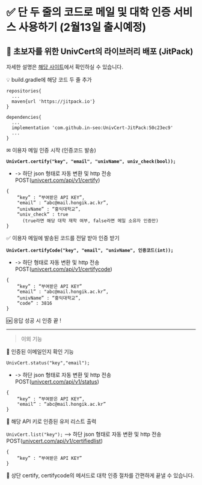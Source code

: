 # ✅ 단 두 줄의 코드로 메일 및 대학 인증 서비스 사용하기 (2월13일 출시예정)

## 🐣 초보자를 위한 UnivCert의 라이브러리 배포 (JitPack)

자세한 설명은 [해당 사이트](https://univcert.com/)에서 확인하실 수 있습니다.

💡 build.gradle에 해당 코드 두 줄 추가

```
repositories{
  ...
  maven{url 'https://jitpack.io'}
}

dependencies{
  ...
  implementation 'com.github.in-seo:UnivCert-JitPack:50c23ec9'
  ...
}
```

✉ 이용자 메일 인증 시작 (인증코드 발송)

**`UnivCert.certify("key", "email", "univName", univ_check(bool));`**

- -> 하단 json 형태로 자동 변환 및 http 전송 POST([univcert.com/api/v1/certify](http://univcert.com/api/v1/certify))

```
{
	“key” : “부여받은 API KEY”,
	"email” : “abc@mail.hongik.ac.kr”,
	“univName” : “홍익대학교”,
	“univ_check” : true
	  (true라면 해당 대학 재학 여부, false라면 메일 소유자 인증만)
}
```

✅ 이용자 메일에 발송된 코드를 전달 받아 인증 받기

**`UnivCert.certifyCode("key", "email", "univName", 인증코드(int));`**

- -> 하단 형태로 자동 변환 및 http 전송 POST([univcert.com/api/v1/certifycode](http://univcert.com/api/v1/certifycode))

```
{
	“key” : “부여받은 API KEY”
	“email” : "abc@mail.hongik.ac.kr”,
	“univName” : “홍익대학교”,
	“code” : 3816
}
```

🆗 응답 성공 시 인증 끝 !

---

> 이외 기능
> 

📂 인증된 이메일인지 확인 기능

`UnivCert.status("key","email");`

- -> 하단 json 형태로 자동 변환 및 http 전송 POST([univcert.com/api/v1/status](http://univcert.com/api/v1/status))

```
{
	“key” : “부여받은 API KEY”,
	"email” : “abc@mail.hongik.ac.kr”
}
```

📜 해당 API 키로 인증된 유저 리스트 출력

`UnivCert.list("key");`
--> 하단 json 형태로 자동 변환 및 http 전송 POST([univcert.com/api/v1/certifiedlist](http://univcert.com/api/v1/certifiedlist))

```
{
	“key” : “부여받은 API KEY”
}
```

👼 상단 certify, certifycode의 메서드로 대학 인증 절차를 간편하게 끝낼 수 있습니다.
